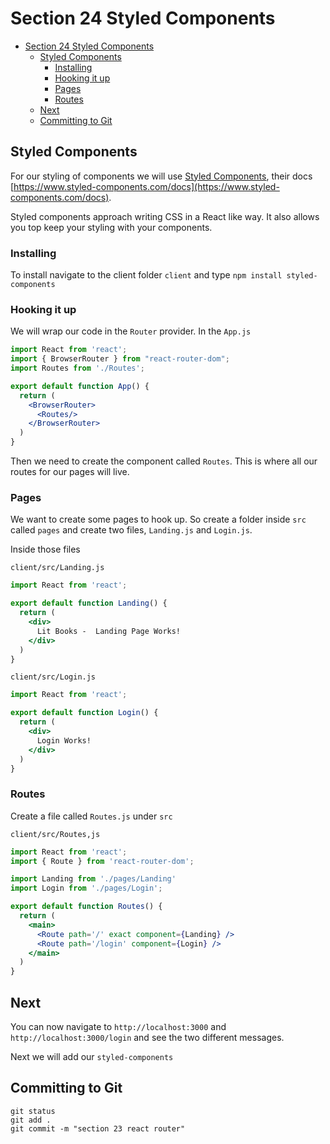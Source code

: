 # Section 24 Styled Components

<!-- TOC -->

- [Section 24 Styled Components](#section-24-styled-components)
  - [Styled Components](#styled-components)
    - [Installing](#installing)
    - [Hooking it up](#hooking-it-up)
    - [Pages](#pages)
    - [Routes](#routes)
  - [Next](#next)
  - [Committing to Git](#committing-to-git)

<!-- /TOC -->

## Styled Components

For our styling of components we will use [Styled Components](https://github.com/styled-components/styled-components), their docs [https://www.styled-components.com/docs](https://www.styled-components.com/docs).


Styled components approach writing CSS in a React like way. It also allows you top keep your styling with your components.

### Installing

To install navigate to the client folder `client` and type `npm install styled-components`


### Hooking it up

We will wrap our code in the `Router` provider. In the `App.js` 

```jsx
import React from 'react';
import { BrowserRouter } from "react-router-dom";
import Routes from './Routes';

export default function App() {
  return (
    <BrowserRouter>
      <Routes/>
    </BrowserRouter>
  )
}
```

Then we need to create the component called `Routes`. This is where all our routes for our pages will live.

### Pages

We want to create some pages to hook up. So create a folder inside `src` called `pages` and create two files, `Landing.js` and `Login.js`.

Inside those files

`client/src/Landing.js`
```jsx
import React from 'react';

export default function Landing() {
  return (
    <div>
      Lit Books -  Landing Page Works!
    </div>
  )
}
```

`client/src/Login.js`
```jsx
import React from 'react';

export default function Login() {
  return (
    <div>
      Login Works!
    </div>
  )
}
```

### Routes

Create a file called `Routes.js` under `src`

`client/src/Routes,js`
```jsx
import React from 'react';
import { Route } from 'react-router-dom';

import Landing from './pages/Landing'
import Login from './pages/Login';

export default function Routes() {
  return (
    <main>
      <Route path='/' exact component={Landing} />
      <Route path='/login' component={Login} />
    </main>
  )
}
```

## Next

You can now navigate to `http://localhost:3000` and `http://localhost:3000/login` and see the two different messages.

Next we will add our `styled-components`

## Committing to Git

```
git status
git add .
git commit -m "section 23 react router"
```